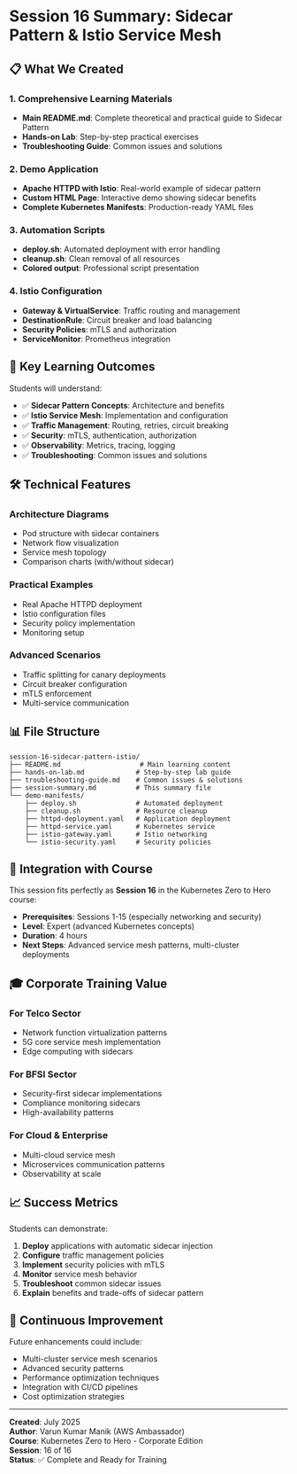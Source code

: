# Session 16 Summary: Sidecar Pattern & Istio Service Mesh

## 📋 **What We Created**

### 1. **Comprehensive Learning Materials**
- **Main README.md**: Complete theoretical and practical guide to Sidecar Pattern
- **Hands-on Lab**: Step-by-step practical exercises
- **Troubleshooting Guide**: Common issues and solutions

### 2. **Demo Application**
- **Apache HTTPD with Istio**: Real-world example of sidecar pattern
- **Custom HTML Page**: Interactive demo showing sidecar benefits
- **Complete Kubernetes Manifests**: Production-ready YAML files

### 3. **Automation Scripts**
- **deploy.sh**: Automated deployment with error handling
- **cleanup.sh**: Clean removal of all resources
- **Colored output**: Professional script presentation

### 4. **Istio Configuration**
- **Gateway & VirtualService**: Traffic routing and management
- **DestinationRule**: Circuit breaker and load balancing
- **Security Policies**: mTLS and authorization
- **ServiceMonitor**: Prometheus integration

## 🎯 **Key Learning Outcomes**

Students will understand:
- ✅ **Sidecar Pattern Concepts**: Architecture and benefits
- ✅ **Istio Service Mesh**: Implementation and configuration
- ✅ **Traffic Management**: Routing, retries, circuit breaking
- ✅ **Security**: mTLS, authentication, authorization
- ✅ **Observability**: Metrics, tracing, logging
- ✅ **Troubleshooting**: Common issues and solutions

## 🛠 **Technical Features**

### Architecture Diagrams
- Pod structure with sidecar containers
- Network flow visualization
- Service mesh topology
- Comparison charts (with/without sidecar)

### Practical Examples
- Real Apache HTTPD deployment
- Istio configuration files
- Security policy implementation
- Monitoring setup

### Advanced Scenarios
- Traffic splitting for canary deployments
- Circuit breaker configuration
- mTLS enforcement
- Multi-service communication

## 📊 **File Structure**
```
session-16-sidecar-pattern-istio/
├── README.md                    # Main learning content
├── hands-on-lab.md             # Step-by-step lab guide
├── troubleshooting-guide.md    # Common issues & solutions
├── session-summary.md          # This summary file
└── demo-manifests/
    ├── deploy.sh               # Automated deployment
    ├── cleanup.sh              # Resource cleanup
    ├── httpd-deployment.yaml   # Application deployment
    ├── httpd-service.yaml      # Kubernetes service
    ├── istio-gateway.yaml      # Istio networking
    └── istio-security.yaml     # Security policies
```

## 🚀 **Integration with Course**

This session fits perfectly as **Session 16** in the Kubernetes Zero to Hero course:
- **Prerequisites**: Sessions 1-15 (especially networking and security)
- **Level**: Expert (advanced Kubernetes concepts)
- **Duration**: 4 hours
- **Next Steps**: Advanced service mesh patterns, multi-cluster deployments

## 🎓 **Corporate Training Value**

### For Telco Sector
- Network function virtualization patterns
- 5G core service mesh implementation
- Edge computing with sidecars

### For BFSI Sector
- Security-first sidecar implementations
- Compliance monitoring sidecars
- High-availability patterns

### For Cloud & Enterprise
- Multi-cloud service mesh
- Microservices communication patterns
- Observability at scale

## 📈 **Success Metrics**

Students can demonstrate:
1. **Deploy** applications with automatic sidecar injection
2. **Configure** traffic management policies
3. **Implement** security policies with mTLS
4. **Monitor** service mesh behavior
5. **Troubleshoot** common sidecar issues
6. **Explain** benefits and trade-offs of sidecar pattern

## 🔄 **Continuous Improvement**

Future enhancements could include:
- Multi-cluster service mesh scenarios
- Advanced security patterns
- Performance optimization techniques
- Integration with CI/CD pipelines
- Cost optimization strategies

---

**Created**: July 2025  
**Author**: Varun Kumar Manik (AWS Ambassador)  
**Course**: Kubernetes Zero to Hero - Corporate Edition  
**Session**: 16 of 16  
**Status**: ✅ Complete and Ready for Training
